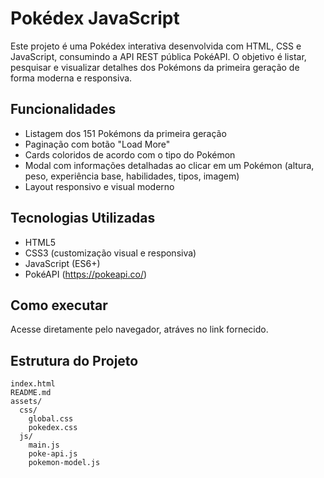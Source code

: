 # Pokédex JavaScript

Este projeto é uma Pokédex interativa desenvolvida com HTML, CSS e JavaScript, consumindo a API REST pública PokéAPI. O objetivo é listar, pesquisar e visualizar detalhes dos Pokémons da primeira geração de forma moderna e responsiva.

## Funcionalidades

- Listagem dos 151 Pokémons da primeira geração
- Paginação com botão "Load More"
- Cards coloridos de acordo com o tipo do Pokémon
- Modal com informações detalhadas ao clicar em um Pokémon (altura, peso, experiência base, habilidades, tipos, imagem)
- Layout responsivo e visual moderno

## Tecnologias Utilizadas

- HTML5
- CSS3 (customização visual e responsiva)
- JavaScript (ES6+)
- PokéAPI (https://pokeapi.co/)

## Como executar

Acesse diretamente pelo navegador, atráves no link fornecido.

## Estrutura do Projeto

```
index.html
README.md
assets/
  css/
    global.css
    pokedex.css
  js/
    main.js
    poke-api.js
    pokemon-model.js


